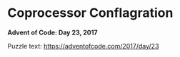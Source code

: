 # Coprocessor Conflagration

**Advent of Code: Day 23, 2017**

Puzzle text: https://adventofcode.com/2017/day/23
